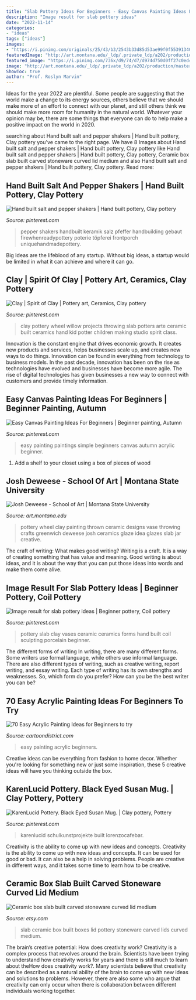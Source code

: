 ```yaml
---
title: "Slab Pottery Ideas For Beginners - Easy Canvas Painting Ideas For Beginners"
description: "Image result for slab pottery ideas"
date: "2022-11-14"
categories:
- "ideas"
tags: ["ideas"]
images:
- "https://i.pinimg.com/originals/25/43/b3/2543b33d85d53ae99f0f553913403e9c.jpg"
featuredImage: "http://art.montana.edu/_ldp/.private_ldp/a202/production/master/cb945bc7-bd7e-49ca-afe3-98db5089ca64.jpg"
featured_image: "https://i.pinimg.com/736x/d9/74/d7/d974d750d0ff27c0ed49b1eab7629a5f.jpg"
image: "http://art.montana.edu/_ldp/.private_ldp/a202/production/master/cb945bc7-bd7e-49ca-afe3-98db5089ca64.jpg"
ShowToc: true
author: "Prof. Roslyn Marvin"
---
```



Ideas for the year 2022 are plentiful. Some people are suggesting that the world make a change to its energy sources, others believe that we should make more of an effort to connect with our planet, and still others think we should make more room for humanity in the natural world. Whatever your opinion may be, there are some things that everyone can do to help make a positive impact on the world in 2020.

	

		
searching about Hand built salt and pepper shakers | Hand built pottery, Clay pottery you've came to the right page. We have 8 Images about Hand built salt and pepper shakers | Hand built pottery, Clay pottery like Hand built salt and pepper shakers | Hand built pottery, Clay pottery, Ceramic box slab built carved stoneware curved lid medium and also Hand built salt and pepper shakers | Hand built pottery, Clay pottery. Read more:
		
    
## Hand Built Salt And Pepper Shakers | Hand Built Pottery, Clay Pottery

<img loading=lazy src="https://i.pinimg.com/736x/d0/07/92/d00792e0b00cebff3a587290ce41df2e.jpg" onerror="this.onerror=null;this.src='https://tse4.mm.bing.net/th?id=OIP.iswkl11MT0JaUdz5ahCTAAHaJ3&amp;pid=15.1';" alt="Hand built salt and pepper shakers | Hand built pottery, Clay pottery">

_Source: pinterest.com_

>pepper shakers handbuilt keramik salz pfeffer handbuilding gebaut firewhenreadypottery poterie töpferei frontporch uniquehandmadepottery. 

	

Big Ideas are the lifeblood of any startup. Without big ideas, a startup would be limited in what it can achieve and where it can go.

    
## Clay | Spirit Of Clay | Pottery Art, Ceramics, Clay Pottery

<img loading=lazy src="https://i.pinimg.com/originals/25/43/b3/2543b33d85d53ae99f0f553913403e9c.jpg" onerror="this.onerror=null;this.src='https://tse4.mm.bing.net/th?id=OIP.0nZvMhIBA8MbBbfGoRvDowHaJ4&amp;pid=15.1';" alt="Clay | Spirit of Clay | Pottery art, Ceramics, Clay pottery">

_Source: pinterest.com_

>clay pottery wheel willow projects throwing slab potters arte ceramic built ceramics hand kid potter children making studio spirit class. 

	

Innovation is the constant engine that drives economic growth. It creates new products and services, helps businesses scale up, and creates new ways to do things. Innovation can be found in everything from technology to business models. In the past decade, innovation has been on the rise as technologies have evolved and businesses have become more agile. The rise of digital technologies has given businesses a new way to connect with customers and provide timely information.

    
## Easy Canvas Painting Ideas For Beginners | Beginner Painting, Autumn

<img loading=lazy src="https://i.pinimg.com/736x/d9/74/d7/d974d750d0ff27c0ed49b1eab7629a5f.jpg" onerror="this.onerror=null;this.src='https://tse1.mm.bing.net/th?id=OIP.jex6Yu-GrMmDoAkwTY4BQwHaJR&amp;pid=15.1';" alt="Easy Canvas Painting Ideas For Beginners | Beginner painting, Autumn">

_Source: pinterest.com_

>easy painting paintings simple beginners canvas autumn acrylic beginner. 

	

1. Add a shelf to your closet using a box of pieces of wood 

    
## Josh Deweese - School Of Art | Montana State University

<img loading=lazy src="http://art.montana.edu/_ldp/.private_ldp/a202/production/master/cb945bc7-bd7e-49ca-afe3-98db5089ca64.jpg" onerror="this.onerror=null;this.src='https://tse1.mm.bing.net/th?id=OIP.2q27E2p7HwraJH4eTOOOOAHaKL&amp;pid=15.1';" alt="Josh Deweese - School of Art | Montana State University">

_Source: art.montana.edu_

>pottery wheel clay painting thrown ceramic designs vase throwing crafts greenwich deweese josh ceramics glaze idea glazes slab jar creative. 

	

The craft of writing: What makes good writing?
Writing is a craft. It is a way of creating something that has value and meaning. Good writing is about ideas, and it is about the way that you can put those ideas into words and make them come alive.

    
## Image Result For Slab Pottery Ideas | Beginner Pottery, Coil Pottery

<img loading=lazy src="https://i.pinimg.com/736x/c0/1f/93/c01f93f0d9df29a65c08e8a6bcca0792.jpg" onerror="this.onerror=null;this.src='https://tse1.mm.bing.net/th?id=OIP.BFYXBWZKuFdM1bhv-6J4RwHaLJ&amp;pid=15.1';" alt="Image result for slab pottery ideas | Beginner pottery, Coil pottery">

_Source: pinterest.com_

>pottery slab clay vases ceramic ceramics forms hand built coil sculpting porcelain beginner. 

	

The different forms of writing
In writing, there are many different forms. Some writers use formal language, while others use informal language. There are also different types of writing, such as creative writing, report writing, and essay writing. Each type of writing has its own strengths and weaknesses. So, which form do you prefer? How can you be the best writer you can be?

    
## 70 Easy Acrylic Painting Ideas For Beginners To Try

<img loading=lazy src="http://www.cartoondistrict.com/wp-content/uploads/2017/02/Easy-Acrylic-Painting-Ideas-for-Beginners00023.jpeg" onerror="this.onerror=null;this.src='https://tse4.mm.bing.net/th?id=OIP.PBtzoj5Ty79aScdDTUaMkgHaMJ&amp;pid=15.1';" alt="70 Easy Acrylic Painting Ideas for Beginners to try">

_Source: cartoondistrict.com_

>easy painting acrylic beginners. 

	

Creative ideas can be everything from fashion to home decor. Whether you're looking for something new or just some inspiration, these 5 creative ideas will have you thinking outside the box.

    
## KarenLucid Pottery. Black Eyed Susan Mug. | Clay Pottery, Pottery

<img loading=lazy src="https://i.pinimg.com/736x/20/0d/97/200d977cf41787c4e5465426ae591891.jpg" onerror="this.onerror=null;this.src='https://tse4.mm.bing.net/th?id=OIP.wVqR0tYRxkPhoT4xjKvhbAHaJ3&amp;pid=15.1';" alt="KarenLucid Pottery. Black Eyed Susan Mug. | Clay pottery, Pottery">

_Source: pinterest.com_

>karenlucid schulkunstprojekte built lorenzocafebar. 

	

Creativity is the ability to come up with new ideas and concepts.
Creativity is the ability to come up with new ideas and concepts. It can be used for good or bad. It can also be a help in solving problems. People are creative in different ways, and it takes some time to learn how to be creative.

    
## Ceramic Box Slab Built Carved Stoneware Curved Lid Medium

<img loading=lazy src="https://img0.etsystatic.com/043/0/8114273/il_fullxfull.523537892_1jsd.jpg" onerror="this.onerror=null;this.src='https://tse2.mm.bing.net/th?id=OIP.QyleNsbpbDnemqVZxq5axwHaE8&amp;pid=15.1';" alt="Ceramic box slab built carved stoneware curved lid medium">

_Source: etsy.com_

>slab ceramic box built boxes lid pottery stoneware carved lids curved medium. 

	

The brain’s creative potential: How does creativity work?
Creativity is a complex process that revolves around the brain. Scientists have been trying to understand how creativity works for years and there is still much to learn about theHow does creativity work?. Many scientists believe that creativity can be described as a natural ability of the brain to come up with new ideas and solutions to problems. However, there are also some who argue that creativity can only occur when there is collaboration between different individuals working together.

